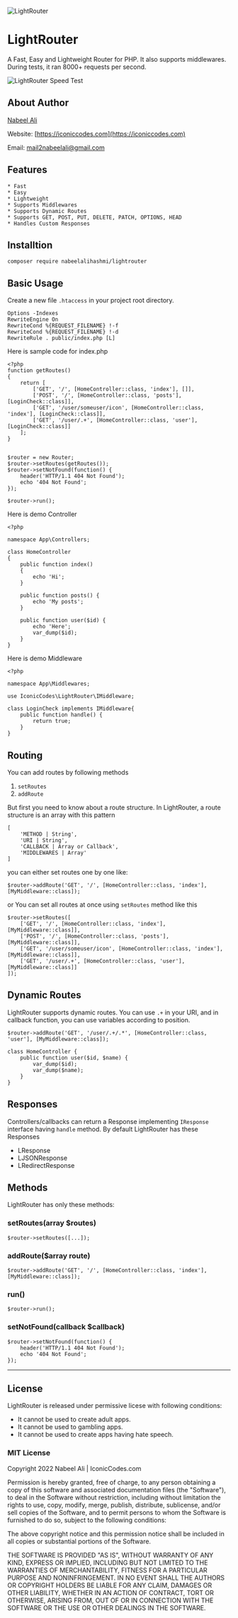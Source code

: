 ![LightRouter](./docs/header.png)

# LightRouter

A Fast, Easy and Lightweight Router for PHP. It also supports middlewares. During tests, it ran 8000+ requests per second.

![LightRouter Speed Test](./docs/speed.png)

## About Author
[Nabeel Ali](https://iconiccodes.com)

Website: [https://iconiccodes.com](https://iconiccodes.com)

Email: [mail2nabeelali@gmail.com](mailto:mail2nabeelali@gmail.com)

## Features

    * Fast
    * Easy
    * Lightweight
    * Supports Middlewares
    * Supports Dynamic Routes
    * Supports GET, POST, PUT, DELETE, PATCH, OPTIONS, HEAD
    * Handles Custom Responses


## Installtion
```
composer require nabeelalihashmi/lightrouter
```

## Basic Usage

Create a new file `.htaccess` in your project root directory. 
```
Options -Indexes
RewriteEngine On
RewriteCond %{REQUEST_FILENAME} !-f
RewriteCond %{REQUEST_FILENAME} !-d
RewriteRule . public/index.php [L]
```
Here is sample code for index.php

```
<?php
function getRoutes()
{
    return [
        ['GET', '/', [HomeController::class, 'index'], []],
        ['POST', '/', [HomeController::class, 'posts'], [LoginCheck::class]],
        ['GET', '/user/someuser/icon', [HomeController::class, 'index'], [LoginCheck::class]],
        ['GET', '/user/.+', [HomeController::class, 'user'], [LoginCheck::class]]
    ];
}


$router = new Router;
$router->setRoutes(getRoutes());
$router->setNotFound(function() {
    header('HTTP/1.1 404 Not Found');
    echo '404 Not Found';
});

$router->run();
```
Here is demo Controller

```
<?php

namespace App\Controllers;

class HomeController
{
    public function index()
    {
        echo 'Hi';
    }

    public function posts() {
        echo 'My posts';
    }

    public function user($id) {
        echo 'Here';
        var_dump($id);
    }
}
```

Here is demo Middleware
```
<?php

namespace App\Middlewares;

use IconicCodes\LightRouter\IMiddleware;

class LoginCheck implements IMiddleware{
    public function handle() {
        return true;
    }
}
```

## Routing

You can add routes by following methods

1. `setRoutes`
2. `addRoute`

But first you need to know about a route structure. In LightRouter, a route structure is an array with this pattern

```
[
    'METHOD | String',
    'URI | String',
    'CALLBACK | Array or Callback',
    'MIDDLEWARES | Array'
]
```

you can either set routes one by one like:

```
$router->addRoute('GET', '/', [HomeController::class, 'index'], [MyMiddleware::class]);
```
or You can set all routes at once using `setRoutes` method like this

```
$router->setRoutes([
    ['GET', '/', [HomeController::class, 'index'], [MyMiddleware::class]],
    ['POST', '/', [HomeController::class, 'posts'], [MyMiddleware::class]],
    ['GET', '/user/someuser/icon', [HomeController::class, 'index'], [MyMiddleware::class]],
    ['GET', '/user/.+', [HomeController::class, 'user'], [MyMiddleware::class]]
]);
```

## Dynamic Routes

LightRouter supports dynamic routes. You can use `.+` in your URI, and in callback function, you can use variables according to position.

```
$router->addRoute('GET', '/user/.+/.*', [HomeController::class, 'user'], [MyMiddleware::class]);

class HomeController {
    public function user($id, $name) {
        var_dump($id);
        var_dump($name);
    }
}
```

## Responses

Controllers/callbacks can return a Response implementing `IResponse` interface having `handle` method. By default LightRouter has these Responses

*   LResponse
*   LJSONResponse
*   LRedirectResponse

## Methods

LightRouter has only these methods:

### setRoutes(array $routes)
```
$router->setRoutes([...]);
```
### addRoute($array route)
```
$router->addRoute('GET', '/', [HomeController::class, 'index'], [MyMiddleware::class]);
```
### run()
```
$router->run();
```
### setNotFound(callback $callback)
```
$router->setNotFound(function() {
    header('HTTP/1.1 404 Not Found');
    echo '404 Not Found';
});
```

-------------------------

## License

LightRouter is released under permissive licese with following conditions:

* It cannot be used to create adult apps.
* It cannot be used to gambling apps.
* It cannot be used to create apps having hate speech.

### MIT License

Copyright 2022 Nabeel Ali | IconicCodes.com

Permission is hereby granted, free of charge, to any person obtaining a copy of this software and associated documentation files (the "Software"), to deal in the Software without restriction, including without limitation the rights to use, copy, modify, merge, publish, distribute, sublicense, and/or sell copies of the Software, and to permit persons to whom the Software is furnished to do so, subject to the following conditions:

The above copyright notice and this permission notice shall be included in all copies or substantial portions of the Software.

THE SOFTWARE IS PROVIDED "AS IS", WITHOUT WARRANTY OF ANY KIND, EXPRESS OR IMPLIED, INCLUDING BUT NOT LIMITED TO THE WARRANTIES OF MERCHANTABILITY, FITNESS FOR A PARTICULAR PURPOSE AND NONINFRINGEMENT. IN NO EVENT SHALL THE AUTHORS OR COPYRIGHT HOLDERS BE LIABLE FOR ANY CLAIM, DAMAGES OR OTHER LIABILITY, WHETHER IN AN ACTION OF CONTRACT, TORT OR OTHERWISE, ARISING FROM, OUT OF OR IN CONNECTION WITH THE SOFTWARE OR THE USE OR OTHER DEALINGS IN THE SOFTWARE.

